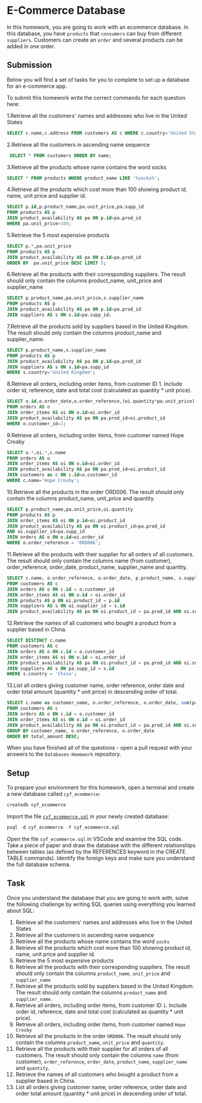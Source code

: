 # E-Commerce Database

In this homework, you are going to work with an ecommerce database. In this database, you have `products` that `consumers` can buy from different `suppliers`. Customers can create an `order` and several products can be added in one order.

## Submission

Below you will find a set of tasks for you to complete to set up a database for an e-commerce app.

To submit this homework write the correct commands for each question here:

1.Retrieve all the customers' names and addresses who live in the United States
```sql
SELECT c.name,c.address FROM customers AS c WHERE c.country='United States';
```
2.Retrieve all the customers in ascending name sequence
```sql
 SELECT * FROM customers ORDER BY name;
```
3.Retrieve all the products whose name contains the word socks
```sql
SELECT * FROM products WHERE product_name LIKE '%socks%';
```
4.Retrieve all the products which cost more than 100 showing product id, name, unit price and supplier id.
```sql
SELECT p.id,p.product_name,pa.unit_price,pa.supp_id 
FROM products AS p 
JOIN product_availability AS pa ON p.id=pa.prod_id 
WHERE pa.unit_price>100;
```
5.Retrieve the 5 most expensive products
```sql
SELECT p.*,pa.unit_price 
FROM products AS p 
JOIN product_availability AS pa ON p.id=pa.prod_id 
ORDER BY  pa.unit_price DESC LIMIT 5;
```

6.Retrieve all the products with their corresponding suppliers. The result should only contain the columns product_name, unit_price and supplier_name
```sql
SELECT p.product_name,pa.unit_price,s.supplier_name 
FROM products AS p 
JOIN product_availability AS pa ON p.id=pa.prod_id 
JOIN suppliers AS s ON s.id=pa.supp_id;
```
7.Retrieve all the products sold by suppliers based in the United Kingdom. The result should only contain the columns product_name and supplier_name.
```sql
SELECT p.product_name,s.supplier_name 
FROM products AS p 
JOIN product_availability AS pa ON p.id=pa.prod_id 
JOIN suppliers AS s ON s.id=pa.supp_id 
WHERE s.country='United Kingdom';
```
8.Retrieve all orders, including order items, from customer ID 1. Include order id, reference, date and total cost (calculated as quantity * unit price).
```sql
SELECT o.id,o.order_date,o.order_reference,(oi.quantity*pa.unit_price) AS total_cost 
FROM orders AS o 
JOIN order_items AS oi ON o.id=oi.order_id 
JOIN product_availability AS pa ON pa.prod_id=oi.product_id 
WHERE o.customer_id=1;
```
9.Retrieve all orders, including order items, from customer named Hope Crosby
```sql
SELECT o.*,oi.*,c.name 
FROM orders AS o 
JOIN order_items AS oi ON o.id=oi.order_id
JOIN product_availability AS pa ON pa.prod_id=oi.product_id 
JOIN customers as c ON c.id=o.customer_id 
WHERE c.name='Hope Crosby';
```
10.Retrieve all the products in the order ORD006. The result should only contain the columns product_name, unit_price and quantity.
```sql
SELECT p.product_name,pa.unit_price,oi.quantity 
FROM products AS p 
JOIN order_items AS oi ON p.id=oi.product_id 
JOIN product_availability AS pa ON oi.product_id=pa.prod_id 
AND oi.supplier_id=pa.supp_id 
JOIN orders AS o ON o.id=oi.order_id 
WHERE o.order_reference = 'ORD006';
```
11.Retrieve all the products with their supplier for all orders of all customers. The result should only contain the columns name (from customer), 
order_reference, order_date, product_name, supplier_name and quantity.
```sql
SELECT c.name, o.order_reference, o.order_date, p.product_name, s.supplier_name, oi.quantity
FROM customers AS c
JOIN orders AS o ON c.id = o.customer_id
JOIN order_items AS oi ON o.id = oi.order_id
JOIN products AS p ON oi.product_id = p.id
JOIN suppliers AS s ON oi.supplier_id = s.id
JOIN product_availability AS pa ON oi.product_id = pa.prod_id AND oi.supplier_id = pa.supp_id;
```
12.Retrieve the names of all customers who bought a product from a supplier based in China.
```sql
SELECT DISTINCT c.name
FROM customers AS c
JOIN orders AS o ON c.id = o.customer_id
JOIN order_items AS oi ON o.id = oi.order_id
JOIN product_availability AS pa ON oi.product_id = pa.prod_id AND oi.supplier_id = pa.supp_id
JOIN suppliers AS s ON pa.supp_id = s.id
WHERE s.country = 'China';
```
13.List all orders giving customer name, order reference, order date and order total amount (quantity * unit price) in descending order of total.
```sql
SELECT c.name as customer_name, o.order_reference, o.order_date, sum(pa.unit_price * oi.quantity) as total_amount
FROM customers AS c
JOIN orders AS o ON c.id = o.customer_id
JOIN order_items AS oi ON o.id = oi.order_id
JOIN product_availability AS pa ON oi.product_id = pa.prod_id AND oi.supplier_id = pa.supp_id
GROUP BY customer_name, o.order_reference, o.order_date
ORDER BY total_amount DESC;

```



When you have finished all of the questions - open a pull request with your answers to the `Databases-Homework` repository.

## Setup

To prepare your environment for this homework, open a terminal and create a new database called `cyf_ecommerce`:

```sql
createdb cyf_ecommerce
```

Import the file [`cyf_ecommerce.sql`](./cyf_ecommerce.sql) in your newly created database:

```sql
psql -d cyf_ecommerce -f cyf_ecommerce.sql
```

Open the file `cyf_ecommerce.sql` in VSCode and examine the SQL code. Take a piece of paper and draw the database with the different relationships between tables (as defined by the REFERENCES keyword in the CREATE TABLE commands). Identify the foreign keys and make sure you understand the full database schema.

## Task

Once you understand the database that you are going to work with, solve the following challenge by writing SQL queries using everything you learned about SQL:

1. Retrieve all the customers' names and addresses who live in the United States
2. Retrieve all the customers in ascending name sequence
3. Retrieve all the products whose name contains the word `socks`
4. Retrieve all the products which cost more than 100 showing product id, name, unit price and supplier id.
5. Retrieve the 5 most expensive products
6. Retrieve all the products with their corresponding suppliers. The result should only contain the columns `product_name`, `unit_price` and `supplier_name`
7. Retrieve all the products sold by suppliers based in the United Kingdom. The result should only contain the columns `product_name` and `supplier_name`.
8. Retrieve all orders, including order items, from customer ID `1`. Include order id, reference, date and total cost (calculated as quantity * unit price).
9. Retrieve all orders, including order items, from customer named `Hope Crosby`
10. Retrieve all the products in the order `ORD006`. The result should only contain the columns `product_name`, `unit_price` and `quantity`.
11. Retrieve all the products with their supplier for all orders of all customers. The result should only contain the columns `name` (from customer), `order_reference`, `order_date`, `product_name`, `supplier_name` and `quantity`.
12. Retrieve the names of all customers who bought a product from a supplier based in China.
13. List all orders giving customer name, order reference, order date and order total amount (quantity * unit price) in descending order of total.

